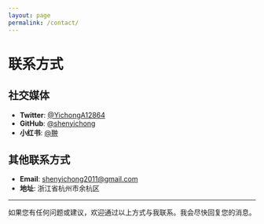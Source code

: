 ```yaml
---
layout: page
permalink: /contact/
---
```


# 联系方式

## 社交媒体
- **Twitter**: [@YichongA12864](https://x.com/YichongA12864)
- **GitHub**: [@shenyichong](https://github.com/shenyichong)
- **小红书**: [@翀](https://www.xiaohongshu.com/user/profile/5d50ee9b0000000010021e88)

## 其他联系方式
- **Email**: shenyichong2011@gmail.com
- **地址**: 浙江省杭州市余杭区

---

如果您有任何问题或建议，欢迎通过以上方式与我联系。我会尽快回复您的消息。

